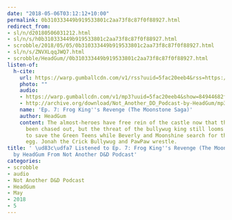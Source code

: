 ```yaml
---
date: "2018-05-06T03:12:12+10:00"
permalink: 0b310333449b919533801c2aa73f8c87f0f88927.html
redirect_from:
- sl/n/d20180506031212.html
- sl/n/s/h0b310333449b919533801c2aa73f8c87f0f88927.html
- scrobble/2018/05/05/0b310333449b919533801c2aa73f8c87f0f88927.html
- sl/n/s/ZNVXLqqJWQ7.html
- scrobble/HeadGum//0b310333449b919533801c2aa73f8c87f0f88927.html
listen-of:
  h-cite:
    url: https://warp.gumballcdn.com/v1/rss?uuid=5fac20eeb4&rss=https://rss.art19.com/not-another-d-and-d-podcast
    photo: ""
    audio:
    - https://warp.gumballcdn.com/v1/mp3?uuid=5fac20eeb4&show=84944682f0&mp3=http://rss.art19.com/episodes/3f48bcbe-121d-4d9e-8704-f4749a414026.mp3
    - http://archive.org/download/Not_Another_DD_Podcast-by-HeadGum/mp3
    name: 'Ep. 7: Frog King''s Revenge (The Moonstone Saga)'
    author: HeadGum
    content: The almost-heroes have free rein of the castle now that the kobolds have
      been chased out, but the threat of the bullywug king still looms! Hardwon races
      to save the Green Teens while Beverly and Moonshine search for the dragon's
      egg. Jonah the Crick Bullywug and PawPaw wrestle.
title: ' \ud83c\udfa7 Listened to Ep. 7: Frog King''s Revenge (The Moonstone Saga)
  by HeadGum From Not Another D&D Podcast'
categories:
- scrobble
- audio
- Not Another D&D Podcast
- HeadGum
- May
- 2018
- 5
---
```

